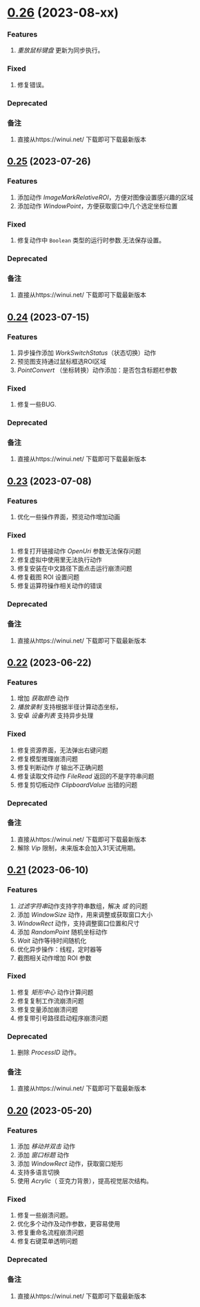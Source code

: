 # [0.26](https://github.com/shelllet/winui/compare/main...dev) (2023-08-xx)
### Features
1. *重放鼠标键盘* 更新为同步执行。

### Fixed

1. 修复错误。


### Deprecated

### 备注

1. 直接从https://winui.net/ 下载即可下载最新版本


## [0.25](https://github.com/shelllet/winui/compare/main...dev) (2023-07-26)
### Features
1. 添加动作 *ImageMarkRelativeROI*，方便对图像设置感兴趣的区域
2. 添加动作 *WindowPoint*，方便获取窗口中几个选定坐标位置

### Fixed

1. 修复动作中 `Boolean` 类型的运行时参数.无法保存设置。


### Deprecated

### 备注

1. 直接从https://winui.net/ 下载即可下载最新版本

## [0.24](https://github.com/shelllet/winui/compare/main...dev) (2023-07-15)
### Features
1. 异步操作添加 *WorkSwitchStatus*（状态切换）动作
2. 预览图支持通过鼠标框选ROI区域
3. *PointConvert* （坐标转换）动作添加：是否包含标题栏参数

### Fixed

1. 修复一些BUG.


### Deprecated

### 备注

1. 直接从https://winui.net/ 下载即可下载最新版本

## [0.23](https://github.com/shelllet/winui/compare/main...dev) (2023-07-08)
### Features
1. 优化一些操作界面，预览动作增加动画

### Fixed

1. 修复打开链接动作 *OpenUri* 参数无法保存问题
2. 修复虚拟中使用里无法执行动作
3. 修复安装在中文路径下面点击运行崩溃问题
4. 修复截图 ROI 设置问题
5. 修复运算符操作相关动作的错误

### Deprecated
   
### 备注

1. 直接从https://winui.net/ 下载即可下载最新版本


## [0.22](https://github.com/shelllet/winui/compare/main...dev) (2023-06-22)
### Features
1. 增加 *获取颜色* 动作
2. *播放录制* 支持根据半径计算动态坐标，
3. 安卓 *设备列表* 支持异步处理

### Fixed

1. 修复资源界面，无法弹出右键问题
2. 修复模型推理崩溃问题
3. 修复判断动作 *If* 输出不正确问题
4. 修复读取文件动作 *FileRead* 返回的不是字符串问题
5. 修复剪切板动作 *ClipboardValue* 出错的问题

### Deprecated
   
### 备注

1. 直接从https://winui.net/ 下载即可下载最新版本
2. 解除 *Vip* 限制，未来版本会加入31天试用期。

## [0.21](https://github.com/shelllet/winui/compare/main...dev) (2023-06-10)
### Features
1. *过滤字符串*动作支持字符串数组，解决 *或* 的问题
2. 添加 *WindowSize* 动作，用来调整或获取窗口大小
3. *WindowRect* 动作，支持调整窗口位置和尺寸
4. 添加 *RandomPoint* 随机坐标动作
5. *Wait* 动作等待时间随机化
6. 优化异步操作：线程，定时器等
7. 截图相关动作增加 ROI 参数

### Fixed

1. 修复 *矩形中心* 动作计算问题
2. 修复复制工作流崩溃问题
3. 修复变量添加崩溃问题
4. 修复带引号路径启动程序崩溃问题


### Deprecated
1. 删除 *ProcessID* 动作。
   
### 备注

1. 直接从https://winui.net/ 下载即可下载最新版本


## [0.20](https://github.com/shelllet/winui/compare/main...dev) (2023-05-20)
### Features

1. 添加 *移动并双击* 动作
2. 添加 *窗口标题* 动作
3. 添加 *WindowRect* 动作，获取窗口矩形
4. 支持多语言切换
5. 使用 *Acrylic*（ 亚克力背景），提高视觉层次结构。

### Fixed

1. 修复一些崩溃问题。
2. 优化多个动作及动作参数，更容易使用
3. 修复重命名流程崩溃问题
4. 修复右键菜单透明问题


### Deprecated
   
   
### 备注

1. 直接从https://winui.net/ 下载即可下载最新版本
